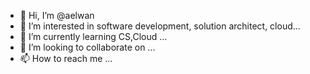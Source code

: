 - 👋 Hi, I’m @aelwan
- 👀 I’m interested in software development, solution architect, cloud...
- 🌱 I’m currently learning CS,Cloud ...
- 💞️ I’m looking to collaborate on ...
- 📫 How to reach me ...

<!---
aelwan/aelwan is a ✨ special ✨ repository because its `README.md` (this file) appears on your GitHub profile.
You can click the Preview link to take a look at your changes.
--->
